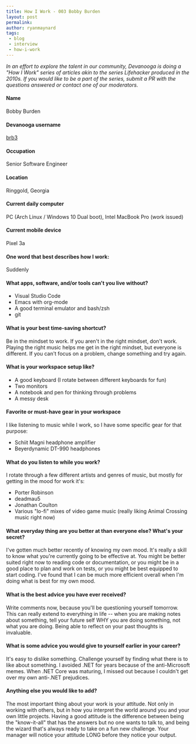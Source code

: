 ```yaml
---
title: How I Work - 003 Bobby Burden
layout: post
permalink: 
author: ryanmaynard
tags:
 - blog
 - interview
 - how-i-work
---
```


_In an effort to explore the talent in our community, Devanooga is doing a "How I Work" series of articles akin to the series Lifehacker produced in the 2010s. If you would like to be a part of the series, submit a PR with the questions answered or contact one of our moderators._

#### Name
Bobby Burden

#### Devanooga username
[brb3](https://www.devanooga.com/members/#bobby_brb3)

#### Occupation
Senior Software Engineer

#### Location
Ringgold, Georgia

#### Current daily computer
PC (Arch Linux / Windows 10 Dual boot), Intel MacBook Pro (work issued)

#### Current mobile device
Pixel 3a

#### One word that best describes how I work: 
Suddenly

#### What apps, software, and/or tools can't you live without? 
- Visual Studio Code
- Emacs with org-mode
- A good terminal emulator and bash/zsh
- git

#### What is your best time-saving shortcut?
Be in the mindset to work. If you aren't in the right mindset, don't work. Playing the right music helps me get in the right mindset, but everyone is different. If you can't focus on a problem, change something and try again.

#### What is your workspace setup like?
- A good keyboard (I rotate between different keyboards for fun)
- Two monitors
- A notebook and pen for thinking through problems
- A messy desk

#### Favorite or must-have gear in your workspace
I like listening to music while I work, so I have some specific gear for that purpose:
- Schiit Magni headphone amplifier
- Beyerdynamic DT-990 headphones

#### What do you listen to while you work? 
I rotate through a few different artists and genres of music, but mostly for getting in the mood for work it's:
- Porter Robinson
- deadmau5
- Jonathan Coulton
- Various "lo-fi" mixes of video game music (really liking Animal Crossing music right now)

#### What everyday thing are you better at than everyone else? What's your secret? 
I've gotten much better recently of knowing my own mood. It's really a skill to know what you're currently going to be effective at. You might be better suited right now to reading code or documentation, or you might be in a good place to plan and work on tests, or you might be best equipped to start coding.
I've found that I can be much more efficient overall when I'm doing what is best for my own mood.

#### What is the best advice you have ever received? 
Write comments now, because you'll be questioning yourself tomorrow.
This can really extend to everything in life -- when you are making notes about something, tell your future self WHY you are doing something, not what you are doing. Being able to reflect on your past thoughts is invaluable.

#### What is some advice you would give to yourself earlier in your career? 
It's easy to dislike something. Challenge yourself by finding what there is to like about something.
I avoided .NET for years because of the anti-Microsoft memes. When .NET Core was maturing, I missed out because I couldn't get over my own anti-.NET prejudices.

#### Anything else you would like to add? 
The most important thing about your work is your attitude. Not only in working with others, but in how you interpret the world around you and your own little projects. Having a good attitude is the difference between being the "know-it-all" that has the answers but no one wants to talk to, and being the wizard that's always ready to take on a fun new challenge.
Your manager will notice your attitude LONG before they notice your output.

